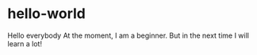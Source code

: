 # hello-world

Hello everybody
At the moment, I am a beginner.
But in the next time I will learn a lot!
